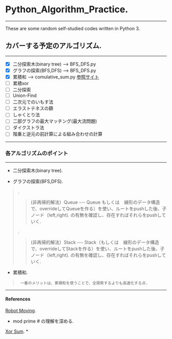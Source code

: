 # Python_Algorithm_Practice. 
----------------------------
These are some random self-studied codes written in Python 3.

## カバーする予定のアルゴリズム. 
-----------------------------

- [x] 二分探索木(binary tree)   -->   BFS_DFS.py
- [x] グラフの探索(BFS,DFS)      -->   BFS_DFS.py
- [x] 累積和                    -->  comulative_sum.py                             [参照サイト](https://paiza.hatenablog.com/entry/2015/01/21/【累積和、しゃくとり法】初級者でも解るアルゴ "参照サイト") 
- [ ] 累積xor
- [ ] 二分探索
- [ ] Union-Find
- [ ] 二次元でのいもす法
- [ ] エラストテネスの篩
- [ ] しゃくとり法
- [ ] 二部グラフの最大マッチング(最大流問題)
- [ ] ダイクストラ法
- [ ] 階乗と逆元の前計算による組み合わせの計算
*****
### 各アルゴリズムのポイント

-------------------------

* 二分探索木(binary tree). 
>
>



* グラフの探索(BFS,DFS). 
  
>    <Breadth-Fast-Search>. 
>>   (非再帰的解法）Queue --- Queue もしくは　線形のデータ構造で、overrideしてQueueを作る）を使い、ルートをpushした後、子ノード（left,right). 
>>                            の有無を確認し、存在すればそれらをpushしていく. 
>>
>    <Depth-Fast-Search>. 
>>   (非再帰的解法）Stack --- Stack（もしくは　線形のデータ構造で、overrideしてStackを作る）を使い、ルートをpushした後、子ノード（left,right). 
>>                           の有無を確認し、存在すればそれらをpushしていく. 
>>


    
* 累積和.  
>      一番のメリットは、累積和を使うことで、全探索するよりも高速化する点. 
>
>

----------------------------
 


#### References

[Robot Moving](https://www.codechef.com/DEC11/problems/MOVES/ ). 
* mod prime # の理解を深める. 

[Xor Sum](https://beta.atcoder.jp/contests/abc050/tasks/arc066_b ). 
* 
